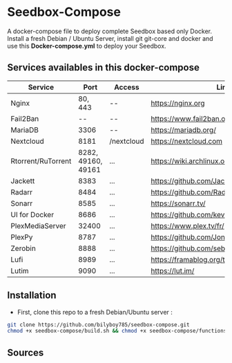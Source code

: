 # Seedbox-Compose
A docker-compose file to deploy complete Seedbox based only Docker. Install a fresh Debian / Ubuntu Server, install git git-core and docker and use this **Docker-compose.yml** to deploy your Seedbox.

## Services availables in this docker-compose

Service | Port | Access | Link
---------------------- | ------------------ | ------------------------- | ------------- |
Nginx                  | 80, 443            | --                        | https://nginx.org
Fail2Ban               | --                 | --                        | https://www.fail2ban.org/
MariaDB                | 3306               | --                        | https://mariadb.org/
Nextcloud              | 8181               | /nextcloud                | https://nextcloud.com
Rtorrent/RuTorrent     | 8282, 49160, 49161 | ...                       | https://wiki.archlinux.org/index.php/RTorrent
Jackett                | 8383               | ...                       | https://github.com/Jackett/Jackett
Radarr                 | 8484               | ...                       | https://github.com/Radarr/Radarr
Sonarr                 | 8585               | ...                       | https://sonarr.tv/
UI for Docker          | 8686               | ...                       | https://github.com/kevana/ui-for-docker
PlexMediaServer        | 32400              | ...                       | https://www.plex.tv/fr/
PlexPy                 | 8787               | ...                       | https://github.com/JonnyWong16/plexpy
Zerobin                | 8888               | ...                       | https://github.com/sebsauvage/ZeroBin
Lufi                   | 8989               | ...                       | https://framablog.org/tag/lufi/
Lutim                  | 9090               | ...                       | https://lut.im/

## Installation
 * First, clone this repo to a fresh Debian/Ubuntu server :
```bash
git clone https://github.com/bilyboy785/seedbox-compose.git
chmod +x seedbox-compose/build.sh && chmod +x seedbox-compose/functions.sh
```

## Sources
